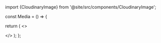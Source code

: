 import {CloudinaryImage} from '@site/src/components/CloudinaryImage';

const Media = () => {

return (
<>
<CloudinaryImage src="v1682000222/flojoy-docs/Keithley2400/89A7FE5C-D466-424D-9A0A-FC99A38135A8_4_5005_c_szerj8.jpg"
alt="Setup with a computer, a Keithley2400 sourcemeter, a solar cell for testing and artificial sun"/>

</>
    );
};




